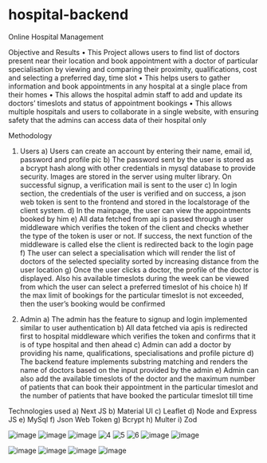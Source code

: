 # hospital-backend
Online Hospital Management

Objective and Results
•	This Project allows users to find list of doctors present near their location and book appointment with a doctor of particular specialisation by viewing and comparing their proximity, qualifications, cost and selecting a preferred day, time slot
•	This helps users to gather information and book appointments in any hospital at a single place from their homes
•	This allows the hospital admin staff to add and update its doctors’ timeslots and status of appointment bookings 
•	This allows multiple hospitals and users to collaborate in a single website, with ensuring safety that the admins can access data of their hospital only

Methodology
1)	Users
  a)	Users can create an account by entering their name, email id, password and profile pic
  b)	The password sent by the user is stored as a bcrypt hash along with other credentials in mysql database to provide security. Images are stored in the server using multer library. On successful signup, a verification mail is sent to the user
  c)	In login section, the credentials of the user is verified and on success, a json web token is sent to the frontend and stored in the localstorage of the client system.
  d)	In the mainpage, the user can view the appointments booked by him
  e)	All data fetched from api is passed through a user middleware which verifies the token of the client and checks whether the type of the token is user or not. If success, the next function of the middleware is called else the client is redirected back to the login page
  f)	The user can select a specialisation which will render the list of doctors of the selected speciality sorted by increasing distance from the user location
  g)	Once the user clicks a doctor, the profile of the doctor is displayed. Also his available timeslots during the week can be viewed from which the user can select a preferred timeslot of his choice
  h)	If the max limit of bookings for the particular timeslot is not exceeded, then the user’s booking would be confirmed

2)	Admin
  a)	The admin has the feature to signup and login implemented similar to user authentication
  b)	All data fetched via apis is redirected first to hospital middleware which verifies the token and confirms that it is of type hospital and then ahead
  c)	Admin can add a doctor by providing his name, qualifications, specialisations and profile picture
  d)	The backend feature implements substring matching and renders the name of doctors based on the input provided by the admin
  e)	Admin can also add the available timeslots of the doctor and the maximum number of patients that can book their appointment in the particular timeslot and the number of patients that have booked the particular timeslot till time

Technologies used
  a)	Next JS
  b)	Material UI
  c)	Leaflet
  d)	Node and Express JS
  e)	MySql
  f)	Json Web Token
  g)	Bcrypt
  h)	Multer
  i)	Zod
  
  
  ![image](https://user-images.githubusercontent.com/114980313/232226537-61918f20-0245-43f7-9a32-20ab1eb62aa2.png)
 ![image](https://user-images.githubusercontent.com/114980313/232226739-eeb911a8-c377-499a-9361-9b24c2e8610f.png)
 ![image](https://user-images.githubusercontent.com/114980313/232327216-86ea2b7e-9b0b-44d4-8871-07c17c568e08.png)
![4](https://user-images.githubusercontent.com/114980313/232327397-9781aa09-7e89-4f88-ab15-ee8691809507.jpg)
![5](https://user-images.githubusercontent.com/114980313/232327427-1ec157cb-7cd6-4c0d-bc1f-c6897eb4c9ce.jpg)
![6](https://user-images.githubusercontent.com/114980313/232327435-8b410a70-0e98-4659-b5e3-169ce3e1573e.jpg)
![image](https://user-images.githubusercontent.com/114980313/232327882-bd0b607b-4b92-4b40-8b73-2fb85b11f05b.png)
![image](https://user-images.githubusercontent.com/114980313/232327966-78a7b69e-f925-4546-9f92-0636190a70db.png)

![image](https://user-images.githubusercontent.com/114980313/232327565-a7960692-b49e-456e-bffa-ca112ea22e56.png)
![image](https://user-images.githubusercontent.com/114980313/232327603-1808ff0e-a535-47a5-871a-a8ab12f69d16.png)
![image](https://user-images.githubusercontent.com/114980313/232327665-1cccc2f7-97e3-4564-af81-f7f89721e881.png)
![image](https://user-images.githubusercontent.com/114980313/232327711-1d9c195c-532e-4ede-98a3-e71db5c66ada.png)
